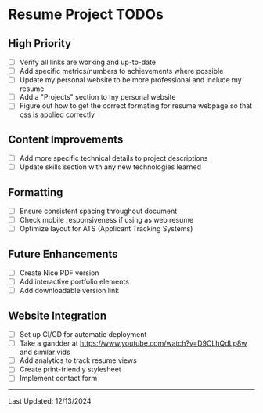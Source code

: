 # Resume Project TODOs

## High Priority
- [ ] Verify all links are working and up-to-date
- [ ] Add specific metrics/numbers to achievements where possible
- [ ] Update my personal website to be more professional and include my resume
- [ ] Add a "Projects" section to my personal website
- [ ] Figure out how to get the correct formating for resume webpage so that css is applied correctly

## Content Improvements
- [ ] Add more specific technical details to project descriptions
- [ ] Update skills section with any new technologies learned

## Formatting
- [ ] Ensure consistent spacing throughout document
- [ ] Check mobile responsiveness if using as web resume
- [ ] Optimize layout for ATS (Applicant Tracking Systems)

## Future Enhancements
- [ ] Create Nice PDF version
- [ ] Add interactive portfolio elements
- [ ] Add downloadable version link

## Website Integration
- [ ] Set up CI/CD for automatic deployment
- [ ] Take a gandder at https://www.youtube.com/watch?v=D9CLhQdLp8w and similar vids
- [ ] Add analytics to track resume views
- [ ] Create print-friendly stylesheet
- [ ] Implement contact form

---
Last Updated: 12/13/2024 